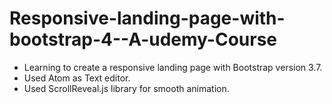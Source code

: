 # Responsive-landing-page-with-bootstrap-4--A-udemy-Course
* Learning to create a responsive landing page with Bootstrap version 3.7.
* Used Atom as Text editor.
* Used ScrollReveal.js library for smooth animation.
